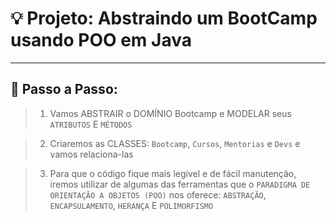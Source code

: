 # 💡 Projeto: Abstraindo um BootCamp usando POO em Java

---

## 👣  Passo a Passo:

> 1. Vamos ABSTRAIR o DOMÍNIO Bootcamp e MODELAR seus `ATRIBUTOS` E `MÉTODOS`


> 2.  Criaremos as CLASSES: `Bootcamp`, `Cursos`, `Mentorias` e `Devs` e vamos relaciona-las 

> 3. Para que o código fique mais legível e de fácil manutenção, iremos utilizar de algumas das ferramentas que o `PARADIGMA DE ORIENTAÇÃO A OBJETOS (POO)` nos oferece: `ABSTRAÇÃO`, `ENCAPSULAMENTO`, `HERANÇA` E `POLIMORFISMO`